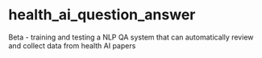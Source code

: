 # health_ai_question_answer
Beta - training and testing a NLP QA system that can automatically review and collect data from health AI papers
